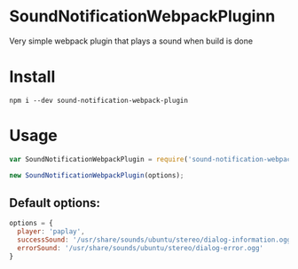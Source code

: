 # SoundNotificationWebpackPluginn
Very simple webpack plugin that plays a sound when build is done

# Install
`npm i --dev sound-notification-webpack-plugin`

# Usage

```js 
var SoundNotificationWebpackPlugin = require('sound-notification-webpack-plugin');

new SoundNotificationWebpackPlugin(options);
```

## Default options:

```js
options = {
  player: 'paplay',
  successSound: '/usr/share/sounds/ubuntu/stereo/dialog-information.ogg',
  errorSound: '/usr/share/sounds/ubuntu/stereo/dialog-error.ogg'
}
```
